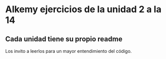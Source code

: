 # Alkemy ejercicios de la unidad 2 a la 14

## Cada unidad tiene su propio **readme** 
Los invito a leerlos para un mayor entendimiento del código.


